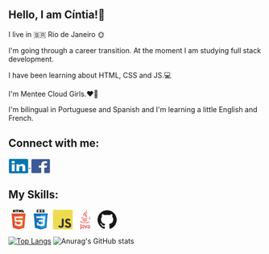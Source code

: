 ## Hello, I am Cíntia!👋

<!--
**cintiamoraes/cintiamoraes** is a ✨ _special_ ✨ repository because its `README.md` (this file) appears on your GitHub profile.

Here are some ideas to get you started:

- 🔭 I’m currently working on ...
- 🌱 I’m currently learning ...
- 👯 I’m looking to collaborate on ...
- 🤔 I’m looking for help with ...
- 💬 Ask me about ...
- 📫 How to reach me: ...
- 😄 Pronouns: ...
- ⚡ Fun fact: ...
-->


I live in :brazil:  Rio de Janeiro :sun_with_face:

I'm going through a career transition. At the moment I am studying full stack development.

I have been learning about HTML, CSS and JS.:computer:

I'm Mentee Cloud Girls.:heart::purple_heart:

I'm bilingual in Portuguese and Spanish and I'm learning a little English and French. 


## Connect with me:
<a href="https://www.linkedin.com/in/cinttiamoraes/" target= "_blank">
<img align="center" alt="cintia-linkedin" height="30" width="40" src="https://raw.githubusercontent.com/devicons/devicon/master/icons/linkedin/linkedin-plain.svg" style= "max-width:100%;">
</a>

<a href ="https://www.facebook.com/cintia.maya.376/" target="_blank">
<img align="center" alt="cintia-facebook" height="30" width="40" src="https://raw.githubusercontent.com/devicons/devicon/master/icons/facebook/facebook-plain.svg" style= "max-width:100%;">
</a>  

## My Skills:
<img align="center" width="40" height="40" alt="html" src="https://raw.githubusercontent.com/devicons/devicon/master/icons/html5/html5-original-wordmark.svg" style= "max-width:100%;"></img>  <img align="center" width="40" height="40" alt="css" src="https://raw.githubusercontent.com/devicons/devicon/master/icons/css3/css3-original-wordmark.svg" style= "max-width:100%;"></img>  <img align="center" width="40" height="40" alt="javascript" src="https://raw.githubusercontent.com/devicons/devicon/master/icons/javascript/javascript-original.svg" style= "max-width:100%;"></img>  <img align="center" width="40" height="40" alt="java" src="https://raw.githubusercontent.com/devicons/devicon/master/icons/java/java-plain-wordmark.svg" style= "max-width:100%;"></img> <img align="center" width="40" height="40" alt="html" src="https://raw.githubusercontent.com/devicons/devicon/master/icons/github/github-original.svg" style= "max-width:100%;">  

 [![Top Langs](https://github-readme-stats.vercel.app/api/top-langs/?username=cintiamoraes&layout=compact=true&theme=synthwave)](https://github.com/cintiamoraes/github-readme-stats) ![Anurag's GitHub stats](https://github-readme-stats.vercel.app/api?username=cintiamoraes&show_icons=true&theme=synthwave)




